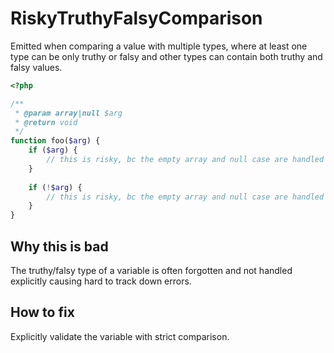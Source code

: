 # RiskyTruthyFalsyComparison

Emitted when comparing a value with multiple types, where at least one type can be only truthy or falsy and other types can contain both truthy and falsy values.

```php
<?php

/**
 * @param array|null $arg
 * @return void
 */
function foo($arg) {
    if ($arg) {
        // this is risky, bc the empty array and null case are handled together
    }
    
    if (!$arg) {
        // this is risky, bc the empty array and null case are handled together  
    }
}
```

## Why this is bad

The truthy/falsy type of a variable is often forgotten and not handled explicitly causing hard to track down errors.

## How to fix

Explicitly validate the variable with strict comparison.
